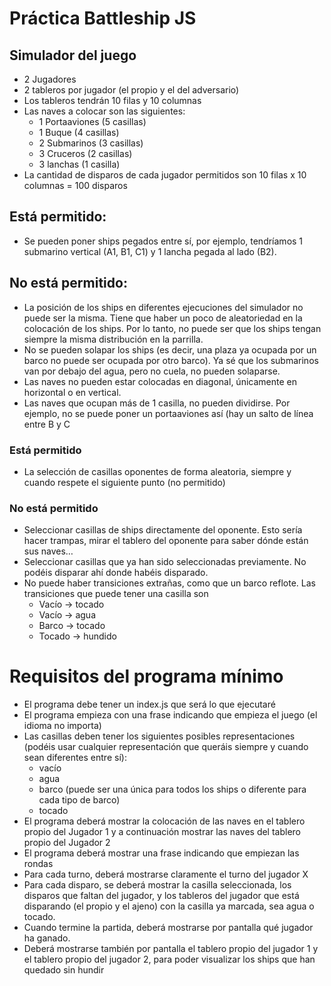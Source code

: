 # Práctica Battleship JS

## Simulador del juego

- 2 Jugadores
- 2 tableros por jugador (el propio y el del adversario)
- Los tableros tendrán 10 filas y 10 columnas
- Las naves a colocar son las siguientes:
    - 1 Portaaviones (5 casillas)
    - 1 Buque (4 casillas)
    - 2 Submarinos (3 casillas)
    - 3 Cruceros (2 casillas)
    - 3 lanchas (1 casilla)
- La cantidad de disparos de cada jugador permitidos son 10 filas x 10 columnas =
100 disparos


## Está permitido:
- Se pueden poner ships pegados entre sí, por ejemplo, tendríamos 1 submarino
vertical (A1, B1, C1) y 1 lancha pegada al lado (B2).

## No está permitido:
- La posición de los ships en diferentes ejecuciones del simulador no puede
ser la misma. Tiene que haber un poco de aleatoriedad en la colocación de los
ships. Por lo tanto, no puede ser que los ships tengan siempre la misma
distribución en la parrilla.
- No se pueden solapar los ships (es decir, una plaza ya ocupada por un barco no
puede ser ocupada por otro barco). Ya sé que los submarinos van por debajo del
agua, pero no cuela, no pueden solaparse.
- Las naves no pueden estar colocadas en diagonal, únicamente en horizontal o
en vertical.
- Las naves que ocupan más de 1 casilla, no pueden dividirse. Por ejemplo, no se
puede poner un portaaviones así (hay un salto de línea entre B y C

### Está permitido
- La selección de casillas oponentes de forma aleatoria, siempre y cuando respete el
siguiente punto (no permitido)
### No está permitido
- Seleccionar casillas de ships directamente del oponente. Esto sería hacer
trampas, mirar el tablero del oponente para saber dónde están sus naves…
- Seleccionar casillas que ya han sido seleccionadas previamente. No podéis
disparar ahí donde habéis disparado.
- No puede haber transiciones extrañas, como que un barco reflote. Las
transiciones que puede tener una casilla son
    - Vacío → tocado
    - Vacío → agua
    - Barco → tocado
    - Tocado → hundido



# Requisitos del programa mínimo
- El programa debe tener un index.js que será lo que ejecutaré
- El programa empieza con una frase indicando que empieza el juego (el idioma no
importa)
- Las casillas deben tener los siguientes posibles representaciones (podéis usar
cualquier representación que queráis siempre y cuando sean diferentes entre sí):
    - vacío
    - agua
    - barco (puede ser una única para todos los ships o diferente para cada tipo
de barco)
    - tocado
- El programa deberá mostrar la colocación de las naves en el tablero propio del
Jugador 1 y a continuación mostrar las naves del tablero propio del Jugador 2
- El programa deberá mostrar una frase indicando que empiezan las rondas
- Para cada turno, deberá mostrarse claramente el turno del jugador X
- Para cada disparo, se deberá mostrar la casilla seleccionada, los disparos que faltan
del jugador, y los tableros del jugador que está disparando (el propio y el ajeno) con
la casilla ya marcada, sea agua o tocado.
- Cuando termine la partida, deberá mostrarse por pantalla qué jugador ha ganado.
- Deberá mostrarse también por pantalla el tablero propio del jugador 1 y el tablero
propio del jugador 2, para poder visualizar los ships que han quedado sin hundir